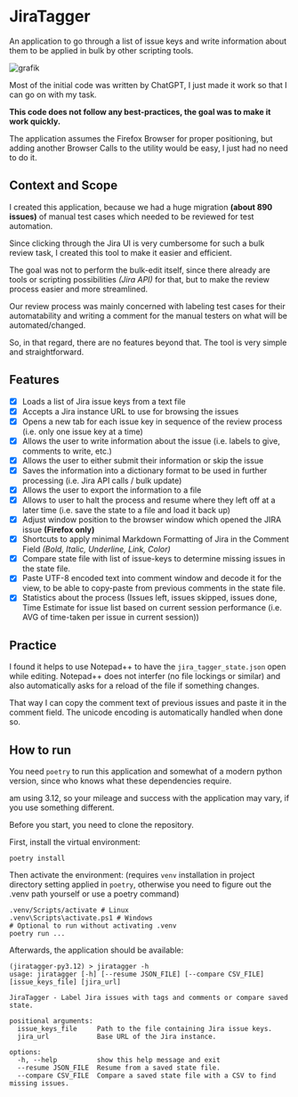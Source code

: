 # JiraTagger

An application to go through a list of issue keys and write information about them to be applied in bulk by other scripting tools.

![grafik](https://github.com/user-attachments/assets/298645fc-315d-4ba7-826d-6dc434829555)

Most of the initial code was written by ChatGPT, I just made it work so that I can go on with my task.

**This code does not follow any best-practices, the goal was to make it work quickly.**

The application assumes the Firefox Browser for proper positioning, but adding another Browser Calls to the utility would be easy, I just had no need to do it.

## Context and Scope

I created this application, because we had a huge migration **(about 890 issues)** of manual test cases which needed to be reviewed for test automation.

Since clicking through the Jira UI is very cumbersome for such a bulk review task, I created this tool to make it easier and efficient.

The goal was not to perform the bulk-edit itself, since there already are tools or scripting possibilities _(Jira API)_ for that, but to make the review process easier and more streamlined.

Our review process was mainly concerned with labeling test cases for their automatability and writing a comment for the manual testers on what will be automated/changed.

So, in that regard, there are no features beyond that. The tool is very simple and straightforward.

## Features

- [x] Loads a list of Jira issue keys from a text file
- [x] Accepts a Jira instance URL to use for browsing the issues
- [x] Opens a new tab for each issue key in sequence of the review process (i.e. only one issue key at a time)
- [x] Allows the user to write information about the issue (i.e. labels to give, comments to write, etc.)
- [x] Allows the user to either submit their information or skip the issue
- [x] Saves the information into a dictionary format to be used in further processing (i.e. Jira API calls / bulk update)
- [x] Allows the user to export the information to a file
- [x] Allows to user to halt the process and resume where they left off at a later time (i.e. save the state to a file and load it back up)
- [x] Adjust window position to the browser window which opened the JIRA issue **(Firefox only)**
- [x] Shortcuts to apply minimal Markdown Formatting of Jira in the Comment Field _(Bold, Italic, Underline, Link, Color)_
- [x] Compare state file with list of issue-keys to determine missing issues in the state file.
- [x] Paste UTF-8 encoded text into comment window and decode it for the view, to be able to copy-paste from previous comments in the state file.
- [x] Statistics about the process (Issues left, issues skipped, issues done, Time Estimate for issue list based on current session performance (i.e. AVG of time-taken per issue in current session))

## Practice

I found it helps to use Notepad++ to have the `jira_tagger_state.json` open while editing. Notepad++ does not interfer (no file lockings or similar) and also automatically asks for a reload of the file if something changes.

That way I can copy the comment text of previous issues and paste it in the comment field. The unicode encoding is automatically handled when done so.

## How to run

You need `poetry` to run this application and somewhat of a modern python version, since who knows what these dependencies require. 

am using 3.12, so your mileage and success with the application may vary, if you use something different.

Before you start, you need to clone the repository.

First, install the virtual environment:
```shell
poetry install
```

Then activate the environment:
(requires `venv` installation in project directory setting applied in `poetry`, otherwise you need to figure out the .venv path yourself or use a poetry command)
```shell
.venv/Scripts/activate # Linux
.venv\Scripts\activate.ps1 # Windows
# Optional to run without activating .venv
poetry run ...
```

Afterwards, the application should be available:
```shell
(jiratagger-py3.12) > jiratagger -h
usage: jiratagger [-h] [--resume JSON_FILE] [--compare CSV_FILE] [issue_keys_file] [jira_url]

JiraTagger - Label Jira issues with tags and comments or compare saved state.

positional arguments:
  issue_keys_file     Path to the file containing Jira issue keys.
  jira_url            Base URL of the Jira instance.

options:
  -h, --help          show this help message and exit
  --resume JSON_FILE  Resume from a saved state file.
  --compare CSV_FILE  Compare a saved state file with a CSV to find missing issues.
```
